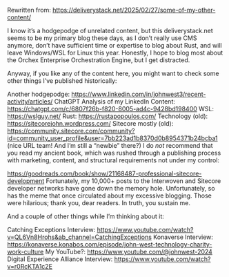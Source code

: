 
Rewritten from: https://deliverystack.net/2025/02/27/some-of-my-other-content/

I know it’s a hodgepodge of unrelated content, but this deliverystack.net seems to be my primary blog these days, as I don’t really use CMS anymore, don’t have sufficient time or expertise to blog about Rust, and will leave Windows/WSL for Linux this year. Honestly, I hope to blog most about the Orchex Enterprise Orchestration Engine, but I get distracted.

Anyway, if you like any of the content here, you might want to check some other things I’ve published historically:

Another hodgepodge: https://www.linkedin.com/in/johnwest3/recent-activity/articles/
ChatGPT Analysis of my LinkedIn Content: https://chatgpt.com/c/6807f26b-f820-8005-ad4c-9428bd198400
WSL: https://wslguy.net/
Rust: https://rustapopoulos.com/
Technology (old): https://sitecorejohn.wordpress.com/
Sitecore mostly (old): https://community.sitecore.com/community?id=community_user_profile&user=7bb223ad1b8370d0b8954371b24bcba1 (nice URL team! And I’m still a “newbie” there?)
I do *not* recommend that you read my ancient book, which was rushed through a publishing process with marketing, content, and structural requirements not under my control:

https://goodreads.com/book/show/21168487-professional-sitecore-development
Fortunately, my 10,000+ posts to the Interwoven and Sitecore developer networks have gone down the memory hole. Unfortunately, so has the meme that once circulated about my excessive blogging. Those were hilarious; thank you, dear readers. In truth, you sustain me.

And a couple of other things while I’m thinking about it:

Catching Exceptions Interview: https://www.youtube.com/watch?v=QL6Vn8Hrohs&ab_channel=CatchingExceptions
Konaverse Interview: https://konaverse.konabos.com/episode/john-west-technology-charity-work-culture
My YouTube?: https://www.youtube.com/@johnwest-2024
Digital Experience Alliance Interview: https://www.youtube.com/watch?v=r0RcKTA1c2E